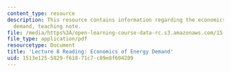 ```yaml
---
content_type: resource
description: This resource contains information regarding the economics of energy
  demand, teaching note.
file: /media/https%3A/open-learning-course-data-rc.s3.amazonaws.com/15-031j-energy-decisions-markets-and-policies-spring-2012/1513e1255829f61871c7c89e8f604209_MIT15_031JS12_Eco_Eny_Dem.pdf
file_type: application/pdf
resourcetype: Document
title: 'Lecture 8 Reading: Economics of Energy Demand'
uid: 1513e125-5829-f618-71c7-c89e8f604209
---
```

